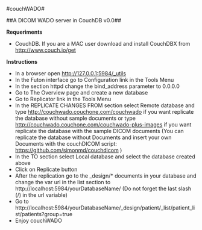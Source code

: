 #couchWADO#


##A DICOM WADO server in CouchDB v0.0##


**Requeriments**

* CouchDB. If you are a MAC user download and install CouchDBX from http://www.couch.io/get

**Instructions**

* In a browser open http://127.0.0.1:5984/_utils 
* In the Futon interface go to Configuration link in the Tools Menu
* In the section httpd change the bind_address parameter to 0.0.0.0
* Go to The Overview page and create a new database
* Go to Replicator link in the Tools Menu
* In the REPLICATE CHANGES FROM section select Remote database and type http://couchwado.couchone.com/couchwado if you want replicate the database without sample documents or type http://couchwado.couchone.com/couchwado-plus-images if you want replicate the database with the sample DICOM documents (You can replicate the database without Documents and insert your own Documents with the couchDICOM script: https://github.com/simonmd/couchdicom )
* In the TO section select Local database and select the database created above
* Click on Replicate button
* After the replication go to the _design/* documents in your database and change the var url in the list section to http://localhost:5984/yourDatabaseName/ (Do not forget the last slash (/) in the url variable)
* Go to http://localhost:5984/yourDatabaseName/_design/patient/_list/patient_list/patients?group=true
* Enjoy couchWADO
